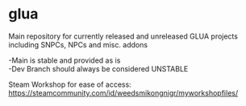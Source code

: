 # glua
Main repository for currently released and unreleased GLUA projects including SNPCs, NPCs and misc. addons

-Main is stable and provided as is <br>
-Dev Branch should always be considered UNSTABLE <br>

Steam Workshop for ease of access: https://steamcommunity.com/id/weedsmikongnigr/myworkshopfiles/


